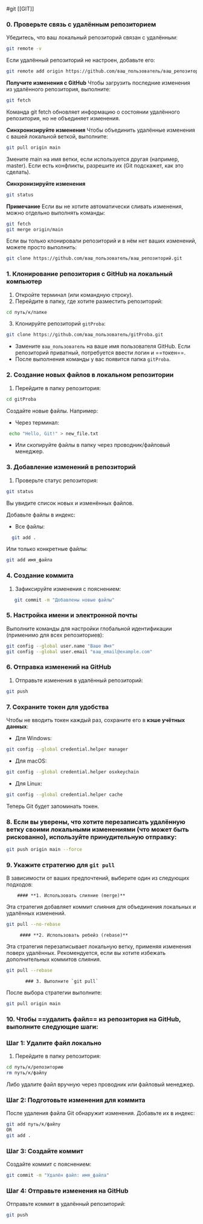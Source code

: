#git 
[[GIT]]

### 0. **Проверьте связь с удалённым репозиторием**
Убедитесь, что ваш локальный репозиторий связан с удалённым:
```bash
git remote -v
```
Если удалённый репозиторий не настроен, добавьте его:
```bash
git remote add origin https://github.com/ваш_пользователь/ваш_репозиторий.git
```
**Получите изменения с GitHub**
Чтобы загрузить последние изменения из удалённого репозитория, выполните:
```bash
git fetch
```
Команда git fetch обновляет информацию о состоянии удалённого репозитория, но не объединяет изменения.

**Синхронизируйте изменения**
Чтобы объединить удалённые изменения с вашей локальной веткой, выполните:
```bash
git pull origin main
```
Змените main на имя ветки, если используется другая (например, master).
Если есть конфликты, разрешите их (Git подскажет, как это сделать).

**Синхронизируйте изменения**
```bash
git status
```
**Примечание**
Если вы не хотите автоматически сливать изменения, можно отдельно выполнять команды:
```bash
git fetch
git merge origin/main
```
Если вы только клонировали репозиторий и в нём нет ваших изменений, можете просто выполнить:
```bash
git clone https://github.com/ваш_пользователь/ваш_репозиторий.git
```


### 1. **Клонирование репозитория с GitHub на локальный компьютер**

1. Откройте терминал (или командную строку).    
2. Перейдите в папку, где хотите разместить репозиторий:
```bash
cd путь/к/папке
```
3. Клонируйте репозиторий `gitProba`:
```bash
git clone https://github.com/ваш_пользователь/gitProba.git
```
- Замените `ваш_пользователь` на ваше имя пользователя GitHub. Если репозиторий приватный, потребуется ввести логин и ==токен==.
- После выполнения команды у вас появится папка `gitProba`.

### 2. **Создание новых файлов в локальном репозитории**

1. Перейдите в папку репозитория:
```bash
cd gitProba
```
Создайте новые файлы. Например:
- Через терминал:
```bash
 echo "Hello, Git!" > new_file.txt  
```
- Или скопируйте файлы в папку через проводник/файловый менеджер.

### 3. **Добавление изменений в репозиторий**

1. Проверьте статус репозитория:
```bash
git status
```
Вы увидите список новых и изменённых файлов.

Добавьте файлы в индекс:
- Все файлы:
```bash
  git add .
```
Или только конкретные файлы:
```bash
git add имя_файла
```

### 4. **Создание коммита**

1. Зафиксируйте изменения с пояснением:
```bash
   git commit -m "Добавлены новые файлы"
```


### 5. **Настройка имени и электронной почты**

Выполните команды для настройки глобальной идентификации (применимо для всех репозиториев):
```bash
git config --global user.name "Ваше Имя" 
git config --global user.email "ваш_email@example.com"
```

### 6. **Отправка изменений на GitHub**

1. Отправьте изменения в удалённый репозиторий:
```bash
git push
```

### 7. **Сохраните токен для удобства**

Чтобы не вводить токен каждый раз, сохраните его в **кэше учётных данных**:

- Для Windows:
```bash
git config --global credential.helper manager
```
- Для macOS:
```bash
git config --global credential.helper osxkeychain
```
- Для Linux:
```bash
git config --global credential.helper cache
```
Теперь Git будет запоминать токен.

### 8.  Если вы уверены, что хотите **перезаписать удалённую ветку** своими локальными изменениями (что может быть рискованно), используйте принудительную отправку:
```bash
git push origin main --force
```

### 9. Укажите стратегию для `git pull`

В зависимости от ваших предпочтений, выберите один из следующих подходов:

        #### **1. Использовать слияние (merge)**

Эта стратегия добавляет коммит слияния для объединения локальных и удалённых изменений.
```bash
git pull --no-rebase
```
         #### **2. Использовать ребейз (rebase)**

Эта стратегия перезаписывает локальную ветку, применяя изменения поверх удалённых. Рекомендуется, если вы хотите избежать дополнительных коммитов слияния.
```bash
git pull --rebase
```
           ### 3. Выполните `git pull`

После выбора стратегии выполните:
```bash
git pull origin main
```

### 10. Чтобы ==удалить файл== из репозитория на GitHub, выполните следующие шаги:

### Шаг 1: Удалите файл локально

1. Перейдите в папку репозитория:
```bash
cd путь/к/репозиторию
rm путь/к/файлу
```
Либо удалите файл вручную через проводник или файловый менеджер.

### Шаг 2: Подготовьте изменения для коммита

После удаления файла Git обнаружит изменения. Добавьте их в индекс:
```bash
git add путь/к/файлу
OR
git add .
```

### Шаг 3: Создайте коммит

Создайте коммит с пояснением:
```bash
git commit -m "Удалён файл: имя_файла"
```

### Шаг 4: Отправьте изменения на GitHub

Отправьте коммит в удалённый репозиторий:
```bash
git push
```